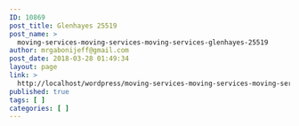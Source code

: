 ```yaml
---
ID: 10869
post_title: Glenhayes 25519
post_name: >
  moving-services-moving-services-moving-services-glenhayes-25519
author: mrgabonijeff@gmail.com
post_date: 2018-03-28 01:49:34
layout: page
link: >
  http://localhost/wordpress/moving-services-moving-services-moving-services-glenhayes-25519/
published: true
tags: [ ]
categories: [ ]
---
```

